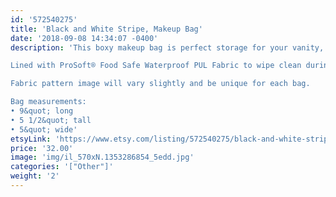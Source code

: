 ```yaml
---
id: '572540275'
title: 'Black and White Stripe, Makeup Bag'
date: '2018-09-08 14:34:07 -0400'
description: 'This boxy makeup bag is perfect storage for your vanity, or bathroom sink. It has a lot of room to store everything from makeup palettes, brushes, to your everyday essentials. Great for travel, lined with sturdy interfacing and handle attached to the side.

Lined with ProSoft® Food Safe Waterproof PUL Fabric to wipe clean during use. 

Fabric pattern image will vary slightly and be unique for each bag.

Bag measurements:
• 9&quot; long
• 5 1/2&quot; tall
• 5&quot; wide'
etsyLink: 'https://www.etsy.com/listing/572540275/black-and-white-stripe-makeup-bag?utm_source=synctostaticsite&utm_medium=api&utm_campaign=api'
price: '32.00'
image: 'img/il_570xN.1353286854_5edd.jpg'
categories: '["Other"]'
weight: '2'
---
```

